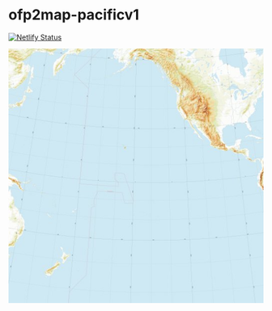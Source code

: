# ofp2map-pacificv1

[![Netlify Status](https://api.netlify.com/api/v1/badges/ad6c5d99-aca6-4dbf-bc94-bf9665536593/deploy-status)](https://app.netlify.com/sites/ofp2map-pacificv1/deploys)

![Lambert Pacific](pacificv1/0/0/0.jpg?raw=true "Title")
